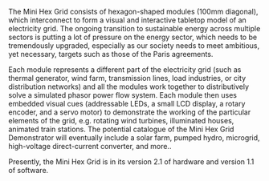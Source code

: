 The Mini Hex Grid consists of hexagon-shaped modules (100mm diagonal), which interconnect to form a visual and interactive tabletop model of an electricity grid. The ongoing transition to sustainable energy across multiple sectors is putting a lot of pressure on the energy sector, which needs to be tremendously upgraded, especially as our society needs to meet ambitious, yet necessary, targets such as those of the Paris agreements.

Each module represents a different part of the electricity grid (such as thermal generator, wind farm, transmission lines, load industries, or city distribution networks) and all the modules work together to distributively solve a simulated phasor power flow system. Each module then uses embedded visual cues (addressable LEDs, a small LCD display, a rotary encoder, and a servo motor) to demonstrate the working of the particular elements of the grid, e.g. rotating wind turbines, illuminated houses, animated train stations. The potential catalogue of the Mini Hex Grid Demonstrator will eventually include a solar farm, pumped hydro, microgrid, high-voltage direct-current converter, and more..

Presently, the Mini Hex Grid is in its version 2.1 of hardware and version 1.1 of software.
